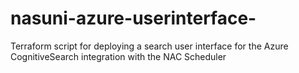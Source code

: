 # nasuni-azure-userinterface-
Terraform script for deploying a search user interface for the Azure CognitiveSearch integration with the NAC Scheduler
